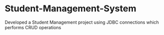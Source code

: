 # Student-Management-System
Developed a Student Management project using JDBC connections which performs CRUD operations
